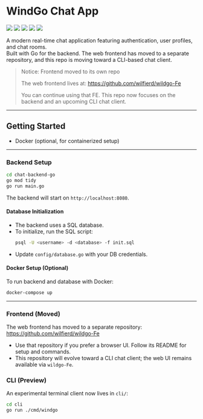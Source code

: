 # WindGo Chat App
<p align="left">
  <img src="https://img.shields.io/badge/Go-1.21+-00ADD8?logo=go">
  <img src="https://img.shields.io/badge/Node.js-18+-339933?logo=node.js">
  <img src="https://img.shields.io/badge/PostgreSQL-Database-336791?logo=postgresql">
  <img src="https://img.shields.io/badge/JWT-Authentication-FFB300?logo=jsonwebtokens">
  <img src="https://img.shields.io/badge/Docker-Optional-2496ED?logo=docker">
</p>

A modern real-time chat application featuring authentication, user profiles, and chat rooms.  
Built with Go for the backend. The web frontend has moved to a separate repository, and this repo is moving toward a CLI-based chat client.

> Notice: Frontend moved to its own repo
>
> The web frontend lives at: https://github.com/wilfierd/wildgo-Fe
>
> You can continue using that FE. This repo now focuses on the backend and an upcoming CLI chat client.




---

## Getting Started



- Docker (optional, for containerized setup)

---

### Backend Setup

```bash
cd chat-backend-go
go mod tidy
go run main.go
```
The backend will start on `http://localhost:8080`.

#### Database Initialization

- The backend uses a SQL database.  
- To initialize, run the SQL script:
  ```bash
  psql -U <username> -d <database> -f init.sql
  ```
- Update `config/database.go` with your DB credentials.

#### Docker Setup (Optional)

To run backend and database with Docker:
```bash
docker-compose up
```

---

### Frontend (Moved)

The web frontend has moved to a separate repository: https://github.com/wilfierd/wildgo-Fe

- Use that repository if you prefer a browser UI. Follow its README for setup and commands.
- This repository will evolve toward a CLI chat client; the web UI remains available via `wildgo-Fe`.

### CLI (Preview)

An experimental terminal client now lives in `cli/`:

```bash
cd cli
go run ./cmd/windgo
```
